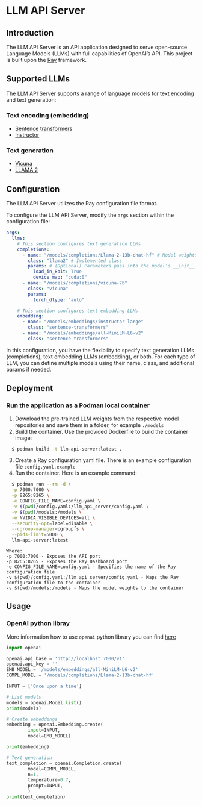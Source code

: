 # LLM API Server

## Introduction
The LLM API Server is an API application designed to serve open-source  Language Models (LLMs) with full capabilities of OpenAI’s API.
This project is built upon the [Ray](https://docs.ray.io/) framework.

## Supported LLMs
The LLM API Server supports a range of language models for text encoding and text generation:
### Text encoding (embedding)
- [Sentence transformers](https://huggingface.co/sentence-transformers)
- [Instructor](https://huggingface.co/hkunlp/instructor-large)

### Text generation
- [Vicuna](https://huggingface.co/lmsys)
- [LLAMA 2](https://huggingface.co/meta-llama)

## Configuration
The LLM API Server utilizes the Ray configuration file format.

To configure the LLM API Server, modify the `args` section within the configuration file:

```yaml
args:
  llms:
    # This section configures text generation LLMs
    completions:
      - name: "/models/completions/Llama-2-13b-chat-hf" # Model weights path
        class: "llama2" # Implemented class 
        params: # (Optional) Parameters pass into the model's __init__ method
          load_in_8bit: True
          device_map: "cuda:0"
      - name: "/models/completions/vicuna-7b"
        class: "vicuna"
        params:
          torch_dtype: "auto"

    # This section configures text embedding LLMs
    embedding:
      - name: "/models/embeddings/instructor-large"
        class: "sentence-transformers"
      - name: "/models/embeddings/all-MiniLM-L6-v2"
        class: "sentence-transformers"
```
In this configuration, you have the flexibility to specify text generation LLMs (completions), text embedding LLMs (embedding), or both. 
For each type of LLM, you can define multiple models using their name, class, and additional params if needed.

## Deployment
### Run the application as a Podman local container
 1. Download the pre-trained LLM weights from the respective model repositories and save them in a folder, for example `./models`
 2. Build the container. 
    Use the provided Dockerfile to build the container image:
  ```bash
    $ podman build -t llm-api-server:latest .
  ```
3. Create a Ray configuration yaml file. There is an example configuration file `config.yaml.example`
4. Run the container. Here is an example command:
  ```bash
    $ podman run --rm -d \
    -p 7000:7000 \
    -p 8265:8265 \
    -e CONFIG_FILE_NAME=config.yaml \
    -v $(pwd)/config.yaml:/llm_api_server/config.yaml \
    -v $(pwd)/models:/models \
    -e NVIDIA_VISIBLE_DEVICES=all \
    --security-opt=label=disable \
    --cgroup-manager=cgroupfs \
    --pids-limit=5000 \
    llm-api-server:latest
  ```
  ```
  Where:
  -p 7000:7000 - Exposes the API port
  -p 8265:8265 - Exposes the Ray Dashboard port
  -e CONFIG_FILE_NAME=config.yaml - Specifies the name of the Ray configuration file
  -v $(pwd)/config.yaml:/llm_api_server/config.yaml - Maps the Ray configuration file to the container
  -v $(pwd)/models:/models - Maps the model weights to the container
  ```
## Usage
### OpenAI python libray
More information how to use `openai` python library you can find [here](https://github.com/openai/openai-python)
```python
import openai

openai.api_base = 'http://localhost:7000/v1'
openai.api_key = ''
EMB_MODEL = '/models/embeddings/all-MiniLM-L6-v2'
COMPL_MODEL = '/models/complitions/Llama-2-13b-chat-hf'

INPUT = ['Once upon a time']

# List models
models = openai.Model.list()
print(models)

# Create embeddings
embedding = openai.Embedding.create(
        input=INPUT,
        model=EMB_MODEL)

print(embedding)

# Text generation 
text_completion = openai.Completion.create(
        model=COMPL_MODEL,
        n=1,
        temperature=0.7,
        prompt=INPUT,
        )
print(text_completion)
```
